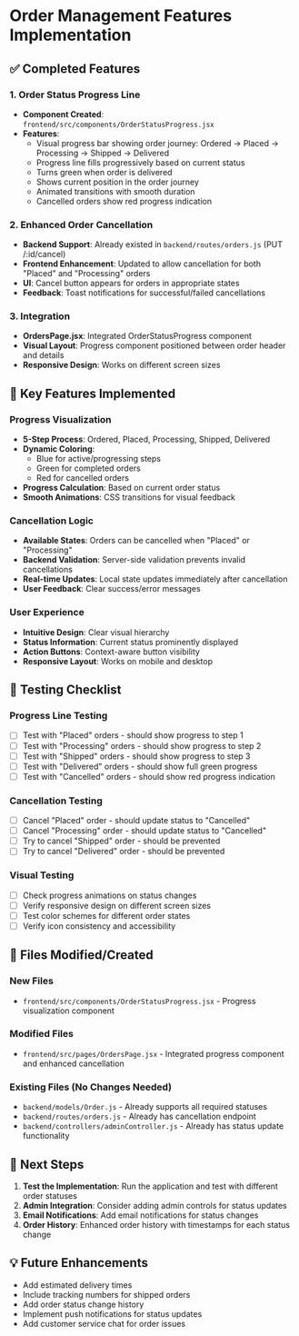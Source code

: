 # Order Management Features Implementation

## ✅ Completed Features

### 1. Order Status Progress Line
- **Component Created**: `frontend/src/components/OrderStatusProgress.jsx`
- **Features**:
  - Visual progress bar showing order journey: Ordered → Placed → Processing → Shipped → Delivered
  - Progress line fills progressively based on current status
  - Turns green when order is delivered
  - Shows current position in the order journey
  - Animated transitions with smooth duration
  - Cancelled orders show red progress indication

### 2. Enhanced Order Cancellation
- **Backend Support**: Already existed in `backend/routes/orders.js` (PUT /:id/cancel)
- **Frontend Enhancement**: Updated to allow cancellation for both "Placed" and "Processing" orders
- **UI**: Cancel button appears for orders in appropriate states
- **Feedback**: Toast notifications for successful/failed cancellations

### 3. Integration
- **OrdersPage.jsx**: Integrated OrderStatusProgress component
- **Visual Layout**: Progress component positioned between order header and details
- **Responsive Design**: Works on different screen sizes

## 🎯 Key Features Implemented

### Progress Visualization
- **5-Step Process**: Ordered, Placed, Processing, Shipped, Delivered
- **Dynamic Coloring**:
  - Blue for active/progressing steps
  - Green for completed orders
  - Red for cancelled orders
- **Progress Calculation**: Based on current order status
- **Smooth Animations**: CSS transitions for visual feedback

### Cancellation Logic
- **Available States**: Orders can be cancelled when "Placed" or "Processing"
- **Backend Validation**: Server-side validation prevents invalid cancellations
- **Real-time Updates**: Local state updates immediately after cancellation
- **User Feedback**: Clear success/error messages

### User Experience
- **Intuitive Design**: Clear visual hierarchy
- **Status Information**: Current status prominently displayed
- **Action Buttons**: Context-aware button visibility
- **Responsive Layout**: Works on mobile and desktop

## 🧪 Testing Checklist

### Progress Line Testing
- [ ] Test with "Placed" orders - should show progress to step 1
- [ ] Test with "Processing" orders - should show progress to step 2
- [ ] Test with "Shipped" orders - should show progress to step 3
- [ ] Test with "Delivered" orders - should show full green progress
- [ ] Test with "Cancelled" orders - should show red progress indication

### Cancellation Testing
- [ ] Cancel "Placed" order - should update status to "Cancelled"
- [ ] Cancel "Processing" order - should update status to "Cancelled"
- [ ] Try to cancel "Shipped" order - should be prevented
- [ ] Try to cancel "Delivered" order - should be prevented

### Visual Testing
- [ ] Check progress animations on status changes
- [ ] Verify responsive design on different screen sizes
- [ ] Test color schemes for different order states
- [ ] Verify icon consistency and accessibility

## 📁 Files Modified/Created

### New Files
- `frontend/src/components/OrderStatusProgress.jsx` - Progress visualization component

### Modified Files
- `frontend/src/pages/OrdersPage.jsx` - Integrated progress component and enhanced cancellation

### Existing Files (No Changes Needed)
- `backend/models/Order.js` - Already supports all required statuses
- `backend/routes/orders.js` - Already has cancellation endpoint
- `backend/controllers/adminController.js` - Already has status update functionality

## 🚀 Next Steps

1. **Test the Implementation**: Run the application and test with different order statuses
2. **Admin Integration**: Consider adding admin controls for status updates
3. **Email Notifications**: Add email notifications for status changes
4. **Order History**: Enhanced order history with timestamps for each status change

## 💡 Future Enhancements

- Add estimated delivery times
- Include tracking numbers for shipped orders
- Add order status change history
- Implement push notifications for status updates
- Add customer service chat for order issues
